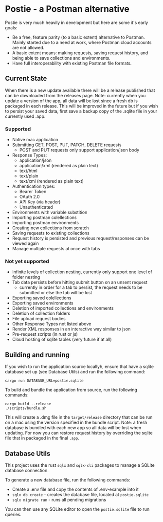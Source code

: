 # Postie - a Postman alternative

Postie is very much heavily in development but here are some it's early goals:
- Be a free, feature parity (to a basic extent) alternative to Postman.
Mainly started due to a need at work, where Postman cloud accounts are not allowed.
- A basic extent means: making requests, saving request history, and being able to 
save collections and environments.
- Have full interoperability with existing Postman file formats.

## Current State
When there is a new update available there will be a release published that can be downloaded from the releases page.
Note: currently when you update a version of the app, all data will be lost since a fresh db is packaged in each release. 
This will be improved in the future but if you wish to persist your saved data, first save a backup copy of the .sqlite file 
in your currently used .app.
### Supported
- Native mac application
- Submitting GET, POST, PUT, PATCH, DELETE requests
  - POST and PUT requests only support application/json body
- Response Types:
  - application/json
  - application/xml (rendered as plain text)
  - text/html
  - text/plain
  - text/xml (rendered as plain text)
- Authentication types:
  - Bearer Token
  - OAuth 2.0
  - API Key (via header)
  - Unauthenticated
- Environments with variable substition
- Importing postman colellections
- Importing postman environments
- Creating new collections from scratch
- Saving requests to existing collections
- Request history is persisted and previous request/responses can be viewed again
- Manage multiple requests at once with tabs

### Not yet supported
- Infinite levels of collection nesting, currently only support one level of folder nesting
- Tab data persists before hitting submit button on an unsent request
  - currently in order for a tab to persist, the request needs to be submitted or else the tab will be lost
- Exporting saved colellections
- Exporting saved environments
- Deletion of imported collections and environments
- Deletion of collection folders
- File upload request bodies
- Other Response Types not listed above
- Render XML responses in an interactive way similar to json
- Pre-request scripts (in rust or js)
- Cloud hosting of sqlite tables (very future if at all)

## Building and running
If you wish to run the application source locallyh, ensure that have a sqlite database set up (see Database Utils) and run the following command:
```shell
cargo run DATABASE_URL=postie.sqlite
```

To build and bundle the application from source, run the following commands:
```shell
cargo build --release
./scripts/bundle.sh
```
This will create a .dmg file in the `target/release` directory that can be run on a mac using the version specified in the bundle script.
Note: a fresh database is bundled with each new app so all data will be lost when updating. For now you can restore request history by
overriding the sqlite file that in packaged in the final `.app`.

## Database Utils

This project uses the rust `sqlx` and `sqlx-cli` packages to manage a SQLite database connection.

To generate a new database file, run the following commands:

* Create a .env file and copy the contents of .env-example into it
* `sqlx db create` - creates the database file, located at `postie.sqlite`
* `sqlx migrate run` - runs all pending migrations

You can then use any SQLite editor to open the `postie.sqlite` file to run queries.

